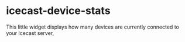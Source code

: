 # icecast-device-stats
This little widget displays how many devices are currently connected to your Icecast server,
